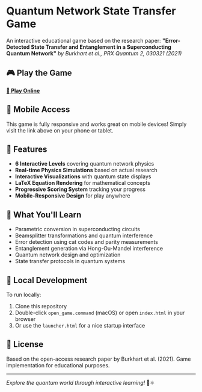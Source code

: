 # Quantum Network State Transfer Game

An interactive educational game based on the research paper:
**"Error-Detected State Transfer and Entanglement in a Superconducting Quantum Network"**
*by Burkhart et al., PRX Quantum 2, 030321 (2021)*

## 🎮 Play the Game

**[🚀 Play Online](https://yourusername.github.io/quantum-network-game/)**

## 📱 Mobile Access

This game is fully responsive and works great on mobile devices! Simply visit the link above on your phone or tablet.

## 🌟 Features

- **6 Interactive Levels** covering quantum network physics
- **Real-time Physics Simulations** based on actual research
- **Interactive Visualizations** with quantum state displays
- **LaTeX Equation Rendering** for mathematical concepts
- **Progressive Scoring System** tracking your progress
- **Mobile-Responsive Design** for play anywhere

## 🧠 What You'll Learn

- Parametric conversion in superconducting circuits
- Beamsplitter transformations and quantum interference
- Error detection using cat codes and parity measurements
- Entanglement generation via Hong-Ou-Mandel interference
- Quantum network design and optimization
- State transfer protocols in quantum systems

## 🚀 Local Development

To run locally:
1. Clone this repository
2. Double-click `open_game.command` (macOS) or open `index.html` in your browser
3. Or use the `launcher.html` for a nice startup interface

## 📝 License

Based on the open-access research paper by Burkhart et al. (2021).
Game implementation for educational purposes.

---
*Explore the quantum world through interactive learning!* 🌌⚛️
